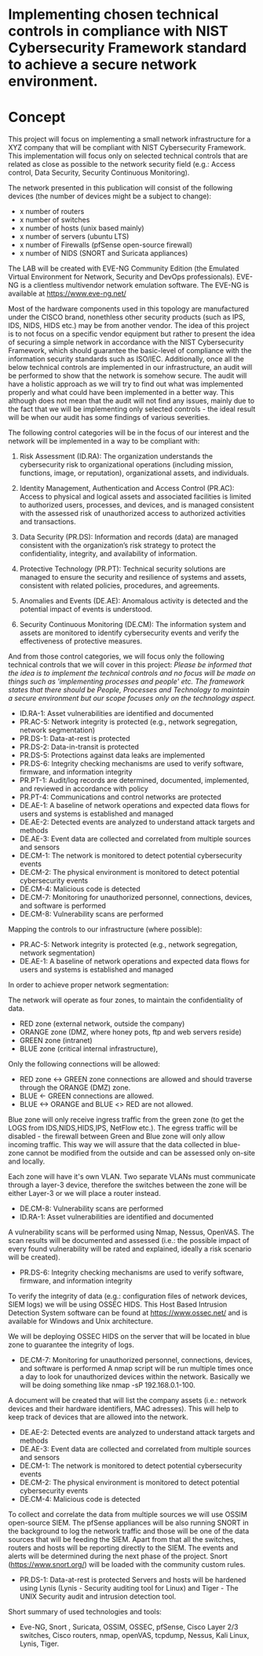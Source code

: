 # Implementing chosen technical controls in compliance with NIST Cybersecurity Framework standard to achieve a secure network environment. 

# Concept 

This project will focus on implementing a small network infrastructure for a XYZ company that will be compliant with NIST Cybersecurity Framework. This implementation will focus only on selected technical controls that are related as close as possible to the network security field (e.g.: Access control, Data Security, Security Continuous Monitoring). 

The network presented in this publication will consist of the following devices (the number of devices might be a subject to change):

- x number of routers
- x number of switches
- x number of hosts (unix based mainly)
- x number of servers (ubuntu LTS)
- x number of Firewalls (pfSense open-source firewall) 
- x number of NIDS (SNORT and Suricata appliances)

The LAB will be created with EVE-NG Community Edition (the Emulated Virtual Environment for Network, Security and DevOps professionals). 
EVE-NG is a clientless multivendor network emulation software. 
The EVE-NG is available at https://www.eve-ng.net/

Most of the hardware components used in this topology are manufactured under the CISCO brand, nonethless other security products (such as IPS, IDS, NIDS, HIDS etc.) may be from another vendor. The idea of this project is to not focus on a specific vendor equipment but rather to present the idea of securing a simple network in accordance with the NIST Cybersecurity Framework, which should guarantee the basic-level of compliance with the information security standards such as ISO/IEC. Additionally, once all the below technical controls are implemented in our infrastructure, an audit will be performed to show that the network is somehow secure. The audit will have a holistic approach as we will try to find out what was implemented properly and what could have been implemented in a better way. This although does not mean that the audit will not find any issues, mainly due to the fact that we will be implementing only selected controls - the ideal result will be when our audit has some findings of various severities. 


The following control categories will be in the focus of our interest and the network will be implemented in a way to be compliant with: 

1. Risk Assessment (ID.RA): The organization understands the cybersecurity risk to organizational operations (including mission, functions, image, or reputation), organizational assets, and individuals.

2. Identity Management, Authentication and Access Control (PR.AC): Access to physical and logical assets and associated facilities is limited to authorized users, processes, and devices, and is managed consistent with the assessed risk of unauthorized access to authorized activities and transactions.

3. Data Security (PR.DS): Information and records (data) are managed consistent with the organization’s risk strategy to protect the confidentiality, integrity, and availability of information.

4. Protective Technology (PR.PT): Technical security solutions are managed to ensure the security and resilience of systems and assets, consistent with related policies, procedures, and agreements.

5. Anomalies and Events (DE.AE): Anomalous activity is detected and the potential impact of events is understood.

6. Security Continuous Monitoring (DE.CM): The information system and assets are monitored to identify cybersecurity events and verify the effectiveness of protective measures.

And from those control categories, we will focus only the following technical controls that we will cover in this project: 
*Please be informed that the idea is to implement the technical controls and no focus will be made on things such as 'implementing processes and people' etc. The framework states that there should be People, Processes and Technology to maintain a secure environment but our scope focuses only on the technology aspect.*

- ID.RA-1: Asset vulnerabilities are identified and documented
- PR.AC-5: Network integrity is protected (e.g., network segregation, network segmentation)
- PR.DS-1: Data-at-rest is protected
- PR.DS-2: Data-in-transit is protected
- PR.DS-5: Protections against data leaks are implemented
- PR.DS-6: Integrity checking mechanisms are used to verify software, firmware, and information integrity
- PR.PT-1: Audit/log records are determined, documented, implemented, and reviewed in accordance with policy
- PR.PT-4: Communications and control networks are protected
- DE.AE-1: A baseline of network operations and expected data flows for users and systems is established and managed
- DE.AE-2: Detected events are analyzed to understand attack targets and methods
- DE.AE-3: Event data are collected and correlated from multiple sources and sensors
- DE.CM-1: The network is monitored to detect potential cybersecurity events
- DE.CM-2: The physical environment is monitored to detect potential cybersecurity events
- DE.CM-4: Malicious code is detected
- DE.CM-7: Monitoring for unauthorized personnel, connections, devices, and software is performed
- DE.CM-8: Vulnerability scans are performed


Mapping the controls to our infrastructure (where possible): 

- PR.AC-5: Network integrity is protected (e.g., network segregation, network segmentation)
- DE.AE-1: A baseline of network operations and expected data flows for users and systems is established and managed

In order to achieve proper network segmentation:

The network will operate as four zones, to maintain the confidentiality of data. 
- RED zone (external network, outside the company)
- ORANGE zone (DMZ, where honey pots, ftp and web servers reside)
- GREEN zone (intranet)
- BLUE zone (critical internal infrastructure), 


Only the following connections will be allowed: 
- RED zone <-> GREEN zone connections are allowed and should traverse through the ORANGE (DMZ) zone.
- BLUE <- GREEN connections are allowed.
- BLUE <-> ORANGE and BLUE <> RED are not allowed.

Blue zone will only receive ingress traffic from the green zone (to get the LOGS from IDS,NIDS,HIDS,IPS, NetFlow etc.).
The egress traffic will be disabled - the firewall between Green and Blue zone will only allow incoming traffic. This way we will assure that the data collected in blue-zone cannot be modified from the outside and can be assessed only on-site and locally. 

Each zone will have it's own VLAN. Two separate VLANs must communicate through a layer-3 device, therefore the switches between the zone will be either Layer-3 or we will place a router instead. 

- DE.CM-8: Vulnerability scans are performed
- ID.RA-1: Asset vulnerabilities are identified and documented

A vulnerability scans will be performed using Nmap, Nessus, OpenVAS. The scan results will be documented and assessed (i.e.: the possible impact of every found vulnerability will be rated and explained, ideally a risk scenario will be created). 

- PR.DS-6: Integrity checking mechanisms are used to verify software, firmware, and information integrity

To verify the integrity of data (e.g.: configuration files of network devices, SIEM logs) we will be using OSSEC HIDS. 
This Host Based Intrusion Detection System software can be found at https://www.ossec.net/ and is available for Windows and Unix architecture. 

We will be deploying OSSEC HIDS on the server that will be located in blue zone to guarantee the integrity of logs. 


- DE.CM-7: Monitoring for unauthorized personnel, connections, devices, and software is performed
A nmap script will be run multiple times once a day to look for unauthorized devices within the network. 
Basically we will be doing something like nmap -sP 192.168.0.1-100.

A document will be created that will list the company assets (i.e.: network devices and their hardware identifiers, MAC adresses).
This will help to keep track of devices that are allowed into the network. 

- DE.AE-2: Detected events are analyzed to understand attack targets and methods
- DE.AE-3: Event data are collected and correlated from multiple sources and sensors
- DE.CM-1: The network is monitored to detect potential cybersecurity events
- DE.CM-2: The physical environment is monitored to detect potential cybersecurity events
- DE.CM-4: Malicious code is detected

To collect and correlate the data from multiple sources we will use OSSIM open-source SIEM. 
The pfSense appliances will be also running SNORT in the background to log the network traffic and those will be one of the data sources that will be feeding the SIEM. Apart from that all the switches, routers and hosts will be reporting directly to the SIEM. The events and alerts will be determined during the next phase of the project. 
Snort (https://www.snort.org/) will be loaded with the community custom rules.

- PR.DS-1: Data-at-rest is protected
Servers and hosts will be hardened using Lynis (Lynis - Security auditing tool for Linux) and Tiger - The UNIX Security audit and intrusion detection tool. 


Short summary of used technologies and tools:
- Eve-NG, Snort , Suricata, OSSIM, OSSEC, pfSense, Cisco Layer 2/3 switches, Cisco routers, nmap, openVAS, tcpdump, Nessus, Kali Linux, Lynis, Tiger. 

